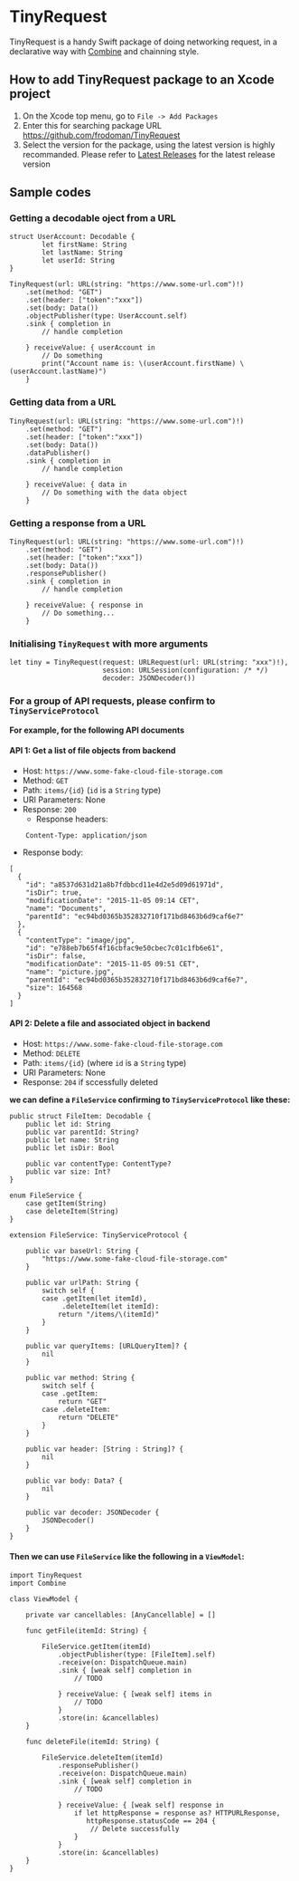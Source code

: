 # TinyRequest

TinyRequest is a handy Swift package of doing networking request, in a declarative way with [Combine](https://developer.apple.com/documentation/combine) and chainning style.  

## How to add TinyRequest package to an Xcode project 
1. On the Xcode top menu, go to ```File -> Add Packages```
2. Enter this for searching package URL https://github.com/frodoman/TinyRequest 
3. Select the version for the package, using the latest version is highly recommanded. Please refer to [Latest Releases](https://github.com/frodoman/TinyRequest/releases) for the latest release version


## Sample codes

### Getting a decodable oject from a URL

```
struct UserAccount: Decodable {
        let firstName: String
        let lastName: String
        let userId: String
}

TinyRequest(url: URL(string: "https://www.some-url.com")!)
    .set(method: "GET")
    .set(header: ["token":"xxx"])
    .set(body: Data())
    .objectPublisher(type: UserAccount.self)
    .sink { completion in
        // handle completion
        
    } receiveValue: { userAccount in
        // Do something
        print("Account name is: \(userAccount.firstName) \(userAccount.lastName)")
    }
```

### Getting data from a URL 

```
TinyRequest(url: URL(string: "https://www.some-url.com")!)
    .set(method: "GET")
    .set(header: ["token":"xxx"])
    .set(body: Data())
    .dataPublisher()
    .sink { completion in
        // handle completion
        
    } receiveValue: { data in
        // Do something with the data object
    }
```

### Getting a response from a URL 

```
TinyRequest(url: URL(string: "https://www.some-url.com")!)
    .set(method: "GET")
    .set(header: ["token":"xxx"])
    .set(body: Data())
    .responsePublisher()
    .sink { completion in
        // handle completion
        
    } receiveValue: { response in
        // Do something...
    }
```

### Initialising ```TinyRequest``` with more arguments

```
let tiny = TinyRequest(request: URLRequest(url: URL(string: "xxx")!),
                       session: URLSession(configuration: /* */)
                       decoder: JSONDecoder())
```

### For a group of API requests, please confirm to `TinyServiceProtocol`
 
**For example, for the following API documents** 
 
#### API 1: Get a list of file objects from backend

- Host: ```https://www.some-fake-cloud-file-storage.com```
- Method: ```GET``` 
- Path:   ```items/{id}``` (```id``` is a ```String``` type)
- URI Parameters: None 
- Response: ```200```
   - Response headers: 
```
    Content-Type: application/json
```
   - Response body:
```
[
  {
    "id": "a8537d631d21a8b7fdbbcd11e4d2e5d09d61971d",
    "isDir": true,
    "modificationDate": "2015-11-05 09:14 CET",
    "name": "Documents",
    "parentId": "ec94bd0365b352832710f171bd8463b6d9caf6e7"
  },
  {
    "contentType": "image/jpg",
    "id": "e788eb7b65f4f16cbfac9e50cbec7c01c1fb6e61",
    "isDir": false,
    "modificationDate": "2015-11-05 09:51 CET",
    "name": "picture.jpg",
    "parentId": "ec94bd0365b352832710f171bd8463b6d9caf6e7",
    "size": 164568
  }
]
```

#### API 2: Delete a file and associated object in backend

- Host: ```https://www.some-fake-cloud-file-storage.com```
- Method: ```DELETE``` 
- Path:   ```items/{id}``` (where ```id``` is a ```String``` type)
- URI Parameters: None 
- Response: ```204``` if sccessfully deleted  

**we can define a ```FileService``` confirming to `TinyServiceProtocol` like these:** 

```
public struct FileItem: Decodable {
    public let id: String
    public var parentId: String?
    public let name: String
    public let isDir: Bool
    
    public var contentType: ContentType?
    public var size: Int?
}

enum FileService {
    case getItem(String)
    case deleteItem(String)
}

extension FileService: TinyServiceProtocol {
    
    public var baseUrl: String {
        "https://www.some-fake-cloud-file-storage.com"
    }
    
    public var urlPath: String {
        switch self {
        case .getItem(let itemId),
             .deleteItem(let itemId):
            return "/items/\(itemId)"
        }
    }
    
    public var queryItems: [URLQueryItem]? {
        nil
    }
    
    public var method: String {
        switch self {
        case .getItem:
            return "GET"
        case .deleteItem:
            return "DELETE"
        }
    }
    
    public var header: [String : String]? {
        nil
    }
    
    public var body: Data? {
        nil
    }
    
    public var decoder: JSONDecoder {
        JSONDecoder()
    }
}
```

#### Then we can use ```FileService``` like the following in a ```ViewModel```: 

```
import TinyRequest
import Combine

class ViewModel {

    private var cancellables: [AnyCancellable] = []
     
    func getFile(itemId: String) {
    
        FileService.getItem(itemId)
            .objectPublisher(type: [FileItem].self)
            .receive(on: DispatchQueue.main)
            .sink { [weak self] completion in
                // TODO
                
            } receiveValue: { [weak self] items in
                // TODO
            }
            .store(in: &cancellables)
    }

    func deleteFile(itemId: String) {
    
        FileService.deleteItem(itemId)
            .responsePublisher()
            .receive(on: DispatchQueue.main)
            .sink { [weak self] completion in
                // TODO
                
            } receiveValue: { [weak self] response in
                if let httpResponse = response as? HTTPURLResponse,
                   httpResponse.statusCode == 204 {
                    // Delete successfully
                }
            }
            .store(in: &cancellables)
    }   
}
```
